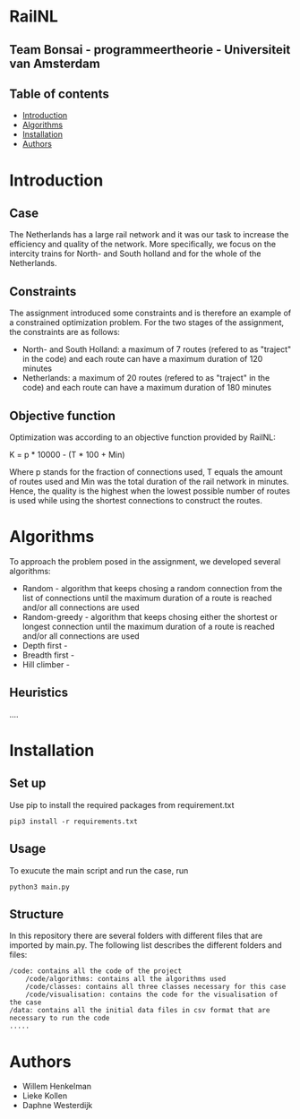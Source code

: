 # RailNL
## Team Bonsai - programmeertheorie - Universiteit van Amsterdam

## Table of contents

* [Introduction](#Introduction)
* [Algorithms](#Algorithms)
* [Installation](#Installation)
* [Authors](#Authors)

# Introduction

## Case
The Netherlands has a large rail network and it was our task to increase the efficiency and quality of the network. More specifically, we focus on the intercity trains for North- and South holland and for the whole of the Netherlands. 

## Constraints
The assignment introduced some constraints and is therefore an example of a constrained optimization problem. For the two stages of the assignment, the constraints are as follows:
* North- and South Holland: a maximum of 7 routes (refered to as "traject" in the code) and each route can have a maximum duration of 120 minutes
* Netherlands: a maximum of 20 routes (refered to as "traject" in the code) and each route can have a maximum duration of 180 minutes

## Objective function
Optimization was according to an objective function provided by RailNL:  

K = p * 10000 - (T * 100 + Min)

Where p stands for the fraction of connections used, T equals the amount of routes used and Min was the total duration of the rail network in minutes. Hence, the quality is the highest when the lowest possible number of routes is used while using the shortest connections to construct the routes.


# Algorithms
To approach the problem posed in the assignment, we developed several algorithms:
* Random - algorithm that keeps chosing a random connection from the list of connections until the maximum duration of a route is reached and/or all connections are used
* Random-greedy - algorithm that keeps chosing either the shortest or longest connection until the maximum duration of a route is reached and/or all connections are used
* Depth first - 
* Breadth first -
* Hill climber -

## Heuristics
....

# Installation

## Set up
Use pip to install the required packages from requirement.txt
```
pip3 install -r requirements.txt
```

## Usage
To exucute the main script and run the case, run
```
python3 main.py
```

## Structure
In this repository there are several folders with different files that are imported by main.py. The following list describes the different folders and files:

    /code: contains all the code of the project
        /code/algorithms: contains all the algorithms used
        /code/classes: contains all three classes necessary for this case
        /code/visualisation: contains the code for the visualisation of the case
    /data: contains all the initial data files in csv format that are necessary to run the code
    .....

# Authors
* Willem Henkelman
* Lieke Kollen
* Daphne Westerdijk